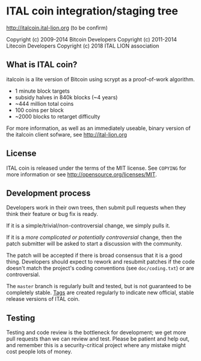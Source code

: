 ITAL coin integration/staging tree
================================

http://italcoin.ital-lion.org (to be confirm)

Copyright (c) 2009-2014 Bitcoin Developers
Copyright (c) 2011-2014 Litecoin Developers
Copyright (c) 2018 ITAL LION association

What is ITAL coin?
----------------
italcoin is a lite version of Bitcoin using scrypt as a proof-of-work algorithm.

 - 1 minute block targets
 - subsidy halves in 840k blocks (~4 years)
 - ~444 million total coins
 - 100 coins per block
 - ~2000 blocks to retarget difficulty

For more information, as well as an immediately useable, binary version of
the italcoin client sofware, see http://ital-lion.org

License
-------

ITAL coin is released under the terms of the MIT license. See `COPYING` for more
information or see http://opensource.org/licenses/MIT.

Development process
-------------------

Developers work in their own trees, then submit pull requests when they think
their feature or bug fix is ready.

If it is a simple/trivial/non-controversial change, we simply pulls it.

If it is a *more complicated or potentially controversial* change, then the patch
submitter will be asked to start a discussion with the community.

The patch will be accepted if there is broad consensus that it is a good thing.
Developers should expect to rework and resubmit patches if the code doesn't
match the project's coding conventions (see `doc/coding.txt`) or are
controversial.

The `master` branch is regularly built and tested, but is not guaranteed to be
completely stable. [Tags](https://github.com/Makh1/italcoin/tags) are created
regularly to indicate new official, stable release versions of ITAL coin.

Testing
-------

Testing and code review is the bottleneck for development; we get more pull
requests than we can review and test. Please be patient and help out, and
remember this is a security-critical project where any mistake might cost people
lots of money.

